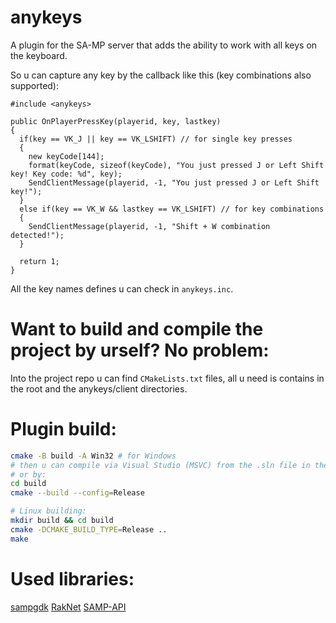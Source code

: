 # anykeys
A plugin for the SA-MP server that adds the ability to work with all keys on the keyboard.

So u can capture any key by the callback like this (key combinations also supported):
```pawn
#include <anykeys>

public OnPlayerPressKey(playerid, key, lastkey)
{
  if(key == VK_J || key == VK_LSHIFT) // for single key presses
  {
    new keyCode[144];
    format(keyCode, sizeof(keyCode), "You just pressed J or Left Shift key! Key code: %d", key);
    SendClientMessage(playerid, -1, "You just pressed J or Left Shift key!");
  }
  else if(key == VK_W && lastkey == VK_LSHIFT) // for key combinations
  {
    SendClientMessage(playerid, -1, "Shift + W combination detected!");
  }

  return 1;
}
```

All the key names defines u can check in `anykeys.inc`.

# Want to build and compile the project by urself? No problem:

Into the project repo u can find `CMakeLists.txt` files, all u need is contains in the root and the anykeys/client directories.
# Plugin build:
```bash
cmake -B build -A Win32 # for Windows
# then u can compile via Visual Studio (MSVC) from the .sln file in the new build folder (make sure if u have it and all needed C++ packages/redists.
# or by:
cd build
cmake --build --config=Release

# Linux building:
mkdir build && cd build
cmake -DCMAKE_BUILD_TYPE=Release ..
make
```

# Used libraries:
[sampgdk](https://github.com/Hereticbeast/sampgdk)
[RakNet](https://github.com/facebookarchive/RakNet)
[SAMP-API](https://github.com/BlastHackNet/SAMP-API)
